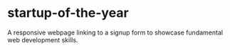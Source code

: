 # startup-of-the-year
A responsive webpage linking to a signup form to showcase fundamental web development skills.
